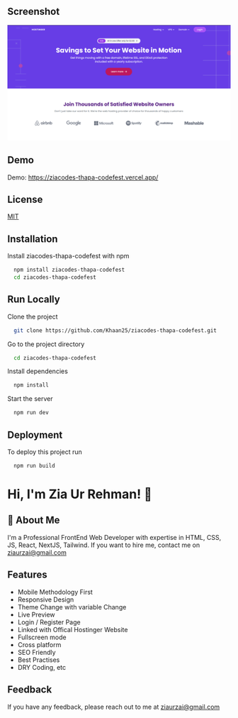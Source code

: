 
## Screenshot

![Website Screenshot](/preview.png)
## Demo

Demo: https://ziacodes-thapa-codefest.vercel.app/


## License

[MIT](https://choosealicense.com/licenses/mit/)


## Installation

Install ziacodes-thapa-codefest with npm

```bash
  npm install ziacodes-thapa-codefest
  cd ziacodes-thapa-codefest
```
    
## Run Locally

Clone the project

```bash
  git clone https://github.com/Khaan25/ziacodes-thapa-codefest.git
```

Go to the project directory

```bash
  cd ziacodes-thapa-codefest
```

Install dependencies

```bash
  npm install
```

Start the server

```bash
  npm run dev
```


## Deployment

To deploy this project run

```bash
  npm run build
```


# Hi, I'm Zia Ur Rehman! 👋


## 🚀 About Me
I'm a Professional FrontEnd Web Developer with expertise in HTML, CSS, JS, React, NextJS, Tailwind. If you want to hire me, contact me on ziaurzai@gmail.com


## Features

- Mobile Methodology First
- Responsive Design
- Theme Change with variable Change
- Live Preview
- Login / Register Page
- Linked with Offical Hostinger Website
- Fullscreen mode
- Cross platform
- SEO Friendly
- Best Practises
- DRY Coding, etc


## Feedback

If you have any feedback, please reach out to me at ziaurzai@gmail.com
